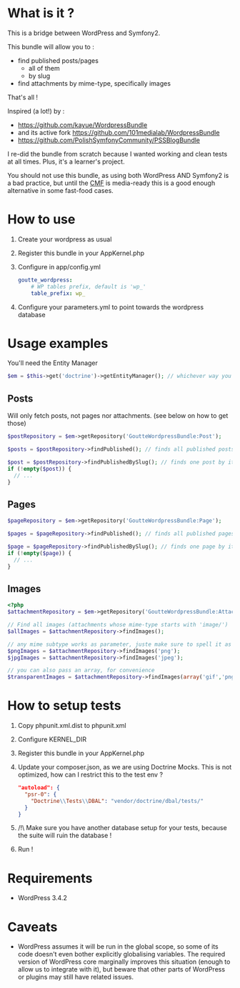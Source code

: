 What is it ?
============

This is a bridge between WordPress and Symfony2.

This bundle will allow you to :
- find published posts/pages
    - all of them
    - by slug
- find attachments by mime-type, specifically images

That's all !


Inspired (a lot!) by :
- https://github.com/kayue/WordpressBundle
- and its active fork https://github.com/101medialab/WordpressBundle
- https://github.com/PolishSymfonyCommunity/PSSBlogBundle

I re-did the bundle from scratch because I wanted working and clean tests at all times. Plus, it's a learner's project.

You should not use this bundle, as using both WordPress AND Symfony2 is a bad practice,
but until the [CMF](http://cmf.symfony.com) is media-ready this is a good enough alternative in some fast-food cases.


How to use
==========

1. Create your wordpress as usual
2. Register this bundle in your AppKernel.php
3. Configure in app/config.yml

    ```yml
    goutte_wordpress:
        # WP tables prefix, default is 'wp_'
        table_prefix: wp_
    ```

4. Configure your parameters.yml to point towards the wordpress database


Usage examples
==============

You'll need the Entity Manager

```php
$em = $this->get('doctrine')->getEntityManager(); // whichever way you're using to get the em

```


Posts
-----

Will only fetch posts, not pages nor attachments. (see below on how to get those)

```php
$postRepository = $em->getRepository('GoutteWordpressBundle:Post');

$posts = $postRepository->findPublished(); // finds all published posts

$post = $postRepository->findPublishedBySlug(); // finds one post by its slug, or returns false
if (!empty($post)) {
  // ...
}

```


Pages
-----

```php
$pageRepository = $em->getRepository('GoutteWordpressBundle:Page');

$pages = $pageRepository->findPublished(); // finds all published pages

$page = $pageRepository->findPublishedBySlug(); // finds one page by its slug, or returns false
if (!empty($page)) {
  // ...
}

```


Images
------

```php
<?php
$attachmentRepository = $em->getRepository('GoutteWordpressBundle:Attachment')

// Find all images (attachments whose mime-type starts with 'image/')
$allImages = $attachmentRepository->findImages();

// any mime subtype works as parameter, juste make sure to spell it as wordpress does (eg: jpeg vs jpg)
$pngImages = $attachmentRepository->findImages('png');
$jpgImages = $attachmentRepository->findImages('jpeg');

// you can also pass an array, for convenience
$transparentImages = $attachmentRepository->findImages(array('gif','png', 'webp'));

```


How to setup tests
==================

1. Copy phpunit.xml.dist to phpunit.xml
2. Configure KERNEL_DIR
3. Register this bundle in your AppKernel.php
4. Update your composer.json, as we are using Doctrine Mocks. This is not optimized, how can I restrict this to the test env ?

   ```json
   "autoload": {
     "psr-0": {
       "Doctrine\\Tests\\DBAL": "vendor/doctrine/dbal/tests/"
     }
   }
   ```

5. /!\ Make sure you have another database setup for your tests, because the suite will ruin the database !
6. Run !


Requirements
============

* WordPress 3.4.2


Caveats
=======

* WordPress assumes it will be run in the global scope, so some of its code doesn't even bother
  explicitly globalising variables. The required version of WordPress core marginally improves this
  situation (enough to allow us to integrate with it), but beware that other parts of WordPress or
  plugins may still have related issues.

